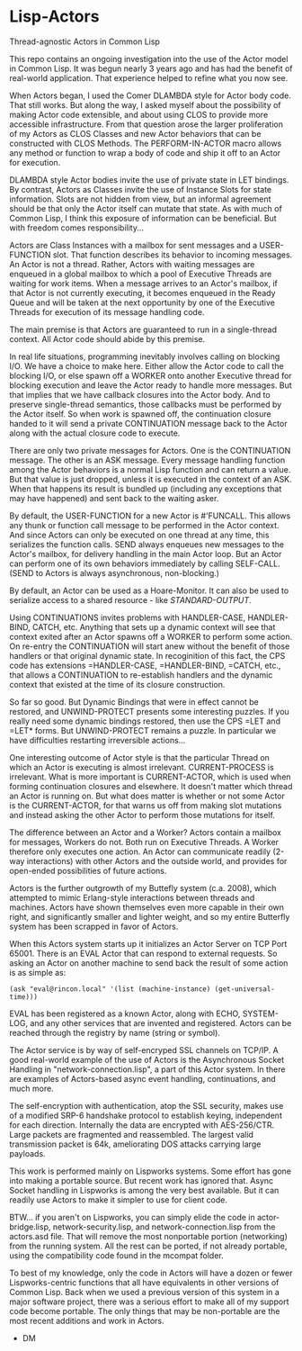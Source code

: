 # Lisp-Actors
Thread-agnostic Actors in Common Lisp

This repo contains an ongoing investigation into the use of the Actor model in Common Lisp. It was begun nearly 3 years ago and has had the benefit of real-world application. That experience helped to refine what you now see. 

When Actors began, I used the Comer DLAMBDA style for Actor body code. That still works. But along the way, I asked myself about the possibility of making Actor code extensible, and about using CLOS to provide more accessible infrastructure. From that question arose the larger proliferation of my Actors as CLOS Classes and new Actor behaviors that can be constructed with CLOS Methods. The PERFORM-IN-ACTOR macro allows any method or function to wrap a body of code and ship it off to an Actor for execution. 

DLAMBDA style Actor bodies invite the use of private state in LET bindings. By contrast, Actors as Classes invite the use of Instance Slots for state information. Slots are not hidden from view, but an informal agreement should be that only the Actor itself can mutate that state. As with much of Common Lisp, I think this exposure of information can be beneficial. But with freedom comes responsibility...

Actors are Class Instances with a mailbox for sent messages and a USER-FUNCTION slot. That function describes its behavior to incoming messages. An Actor is not a thread. Rather, Actors with waiting messages are enqueued in a global mailbox to which a pool of Executive Threads are waiting for work items. When a message arrives to an Actor's mailbox, if that Actor is not currently executing, it becomes enqueued in the Ready Queue and will be taken at the next opportunity by one of the Executive Threads for execution of its message handling code.

The main premise is that Actors are guaranteed to run in a single-thread context. All Actor code should abide by this premise.

In real life situations, programming inevitably involves calling on blocking I/O. We have a choice to make here. Either allow the Actor code to call the blocking I/O, or else spawn off a WORKER onto another Executive thread for blocking execution and leave the Actor ready to handle more messages. But that implies that we have callback closures into the Actor body. And to preserve single-thread semantics, those callbacks must be performed by the Actor itself. So when work is spawned off, the continuation closure handed to it will send a private CONTINUATION message back to the Actor along with the actual closure code to execute.

There are only two private messages for Actors. One is the CONTINUATION message. The other is an ASK message. Every message handling function among the Actor behaviors is a normal Lisp function and can return a value. But that value is just dropped, unless it is executed in the context of an ASK. When that happens its result is bundled up (including any exceptions that may have happened) and sent back to the waiting asker.

By default, the USER-FUNCTION for a new Actor is #'FUNCALL. This allows any thunk or function call message to be performed in the Actor context. And since Actors can only be executed on one thread at any time, this serializes the function calls. SEND always enqueues new messages to the Actor's mailbox, for delivery handling in the main Actor loop. But an Actor can perform one of its own behaviors immediately by calling SELF-CALL. (SEND to Actors is always asynchronous, non-blocking.)

By default, an Actor can be used as a Hoare-Monitor. It can also be used to serialize access to a shared resource - like *STANDARD-OUTPUT*.

Using CONTINUATIONS invites problems with HANDLER-CASE, HANDLER-BIND, CATCH, etc. Anything that sets up a dynamic context will see that context exited after an Actor spawns off a WORKER to perform some action. On re-entry the CONTINUATION will start anew without the benefit of those handlers or that original dynamic state. In recoginition of this fact, the CPS code has extensions =HANDLER-CASE, =HANDLER-BIND, =CATCH, etc., that allows a CONTINUATION to re-establish handlers and the dynamic context that existed at the time of its closure construction.

So far so good. But Dynamic Bindings that were in effect cannot be restored, and UNWIND-PROTECT presents some interesting puzzles. If you really need some dynamic bindings restored, then use the CPS =LET and =LET* forms. But UNWIND-PROTECT remains a puzzle. In particular we have difficulties restarting irreversible actions...

One interesting outcome of Actor style is that the particular Thread on which an Actor is executing is almost irrelevant. CURRENT-PROCESS is irrelevant. What is more important is CURRENT-ACTOR, which is used when forming continuation closures and elsewhere. It doesn't matter which thread an Actor is running on. But what does matter is whether or not some Actor is the CURRENT-ACTOR, for that warns us off from making slot mutations and instead asking the other Actor to perform those mutations for itself.

The difference between an Actor and a Worker? Actors contain a mailbox for messages, Workers do not. Both run on Executive Threads. A Worker therefore only executes one action. An Actor can communicate readily (2-way interactions) with other Actors and the outside world, and provides for open-ended possibilities of future actions.

Actors is the further outgrowth of my Buttefly system (c.a. 2008), which attempted to mimic Erlang-style interactions between threads and machines. Actors have shown themselves even more capable in their own right, and significantly smaller and lighter weight, and so my entire Butterfly system has been scrapped in favor of Actors. 

When this Actors system starts up it initializes an Actor Server on TCP Port 65001. There is an EVAL Actor that can respond to external requests. So asking an Actor on another machine to send back the result of some action is as simple as:

    (ask "eval@rincon.local" '(list (machine-instance) (get-universal-time)))
    
EVAL has been registered as a known Actor, along with ECHO, SYSTEM-LOG, and any other services that are invented and registered. Actors can be reached through the registry by name (string or symbol).

The Actor service is by way of self-encryped SSL channels on TCP/IP. A good real-world example of the use of Actors is the Asynchronous Socket Handling in "network-connection.lisp", a part of this Actor system. In there are examples of Actors-based async event handling, continuations, and much more. 

The self-encryption with authentication, atop the SSL security, makes use of a modified SRP-6 handshake protocol to establish keying, independent for each direction. Internally the data are encrypted with AES-256/CTR. Large packets are fragmented and reassembled. The largest valid transmission packet is 64k, ameliorating DOS attacks carrying large payloads.

This work is performed mainly on Lispworks systems. Some effort has gone into making a portable source. But recent work has ignored that. Async Socket handling in Lispworks is among the very best available. But it can readily use Actors to make it simpler to use for client code.

BTW... if you aren't on Lispworks, you can simply elide the code in actor-bridge.lisp, network-security.lisp, and network-connection.lisp from the actors.asd file. That will remove the most nonportable portion (networking) from the running system. All the rest can be ported, if not already portable, using the compatibility code found in the mcompat folder. 

To best of my knowledge, only the code in Actors will have a dozen or fewer Lispworks-centric functions that all have equivalents in other versions of Common Lisp. Back when we used a previous version of this system in a major software project, there was a serious effort to make all of my support code become portable. The only things that may be non-portable are the most recent additions and work in Actors.
- DM

